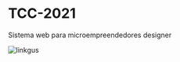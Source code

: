 # TCC-2021
Sistema web para microempreendedores designer

![linkgus](https://user-images.githubusercontent.com/53402199/192121313-acc3fb1b-41f1-423e-8e7f-a6915a213df8.PNG)

